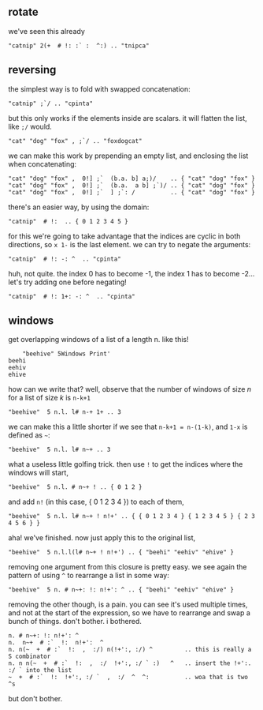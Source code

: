 ## rotate

we've seen this already
```
"catnip" 2(+  # !: :` :  ^:) .. "tnipca"
```

## reversing

the simplest way is to fold with swapped concatenation:
```
"catnip" ;`/ .. "cpinta"
```
but this only works if the elements inside are scalars. it will flatten the list, like `;/` would.
```
"cat" "dog" "fox" , ;`/ .. "foxdogcat"
```
we can make this work by prepending an empty list, and enclosing the list when concatenating:
```
"cat" "dog" "fox" ,  0!] ;`  (b.a. b] a;)/    .. { "cat" "dog" "fox" }
"cat" "dog" "fox" ,  0!] ;`  (b.a.  a b] ;`)/ .. { "cat" "dog" "fox" }
"cat" "dog" "fox" ,  0!] ;`  ] ;`: /          .. { "cat" "dog" "fox" }
```
there's an easier way, by using the domain:

```
"catnip"  # !:  .. { 0 1 2 3 4 5 }
```

for this we're going to take advantage that the indices are cyclic in both directions, so `x 1-` is the last element. we can try to negate the arguments:

```
"catnip"  # !: -: ^  .. "cpinta"
```

huh, not quite. the index 0 has to become -1, the index 1 has to become -2... let's try adding one before negating!

```
"catnip"  # !: 1+: -: ^  .. "cpinta"
```
## windows
get overlapping windows of a list of a length n. like this!
```
    "beehive" 5Windows Print'
beehi
eehiv
ehive
```
how can we write that? well, observe that the number of windows of size _n_ for a list of size _k_ is `n-k+1`
```
"beehive"  5 n.l. l# n-+ 1+ .. 3
```
we can make this a little shorter if we see that `n-k+1 = n-(1-k)`, and `1-x` is defined as `~`:
```
"beehive"  5 n.l. l# n~+ .. 3
```
what a useless little golfing trick. then use `!` to get the indices where the windows will start,
```
"beehive"  5 n.l. # n~+ ! .. { 0 1 2 }
```
and add `n!` (in this case, { 0 1 2 3 4 }) to each of them,
```
"beehive"  5 n.l. l# n~+ ! n!+' .. { { 0 1 2 3 4 } { 1 2 3 4 5 } { 2 3 4 5 6 } }
```
aha! we've finished. now just apply this to the original list,
```
"beehive"  5 n.l.l(l# n~+ ! n!+') .. { "beehi" "eehiv" "ehive" }
```

removing one argument from this closure is pretty easy. we see again the pattern of using `^` to rearrange a list in some way:
```
"beehive"  5 n. # n~+: !: n!+': ^ .. { "beehi" "eehiv" "ehive" }
```
removing the other though, is a pain. you can see it's used multiple times, and not at the start of the expression, so we have to rearrange and swap a bunch of things. don't bother. i bothered.
```
n. # n~+: !: n!+': ^
n.  n~+  # :`  !:  n!+':  ^
n. n(~  +  # :`  !:  ,  :/) n(!+':, :/) ^         .. this is really a S combinator
n. n n(~  +  # :`  !:  ,  :/  !+':, :/ ` :)   ^   .. insert the !+':. :/ ` into the list
~  +  # :`  !:  !+':, :/ `  ,  :/  ^  ^:          .. woa that is two ^s
```
but don't bother.
